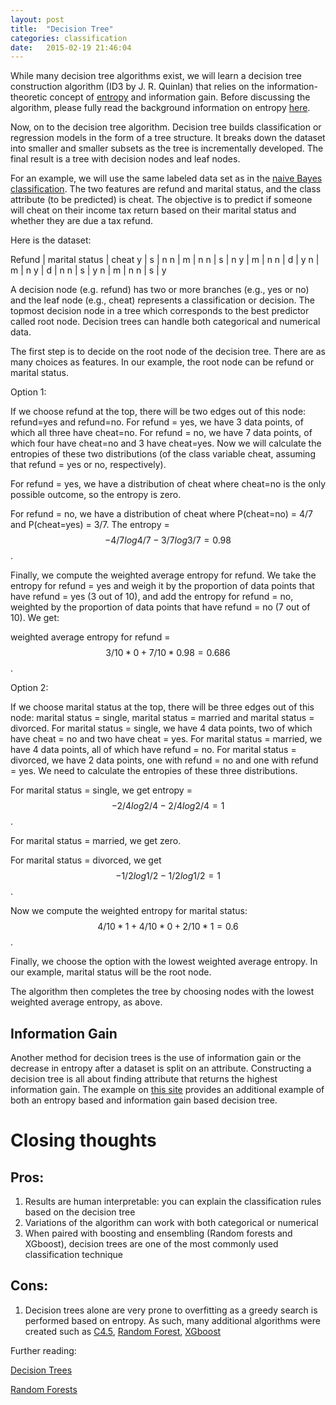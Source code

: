 ```yaml
---
layout: post
title:  "Decision Tree"
categories: classification 
date:   2015-02-19 21:46:04
---
```


While many decision tree algorithms exist, we will learn a decision tree construction algorithm (ID3 by J. R. Quinlan) that relies on the information-theoretic concept of [entropy](http://datascienceguide.github.io/information-entropy) and information gain.  Before discussing the algorithm, please fully read the background information on entropy [here](http://datascienceguide.github.io/information-entropy).

Now, on to the decision tree algorithm.  Decision tree builds classification or regression models in the form of a tree structure. It breaks down the dataset into smaller and smaller subsets as the tree is incrementally developed. The final result is a tree with decision nodes and leaf nodes.  


For an example, we will use the same labeled data set as in the [naive Bayes classification](http://datascienceguide.github.io/naive-bayes-classifier).  The two features are refund and marital status, and the class attribute (to be predicted) is cheat.  The objective is to predict if someone will cheat on their income tax return based on their marital status and whether they are due a tax refund.

Here is the dataset:

Refund | marital status | cheat
y | s | n
n | m | n
n | s | n
y | m | n
n | d | y
n | m | n
y | d | n
n | s | y
n | m | n
n | s | y


A decision node (e.g. refund) has two or more branches (e.g., yes or no) and the leaf node (e.g., cheat) represents a classification or decision. The topmost decision node in a tree which corresponds to the best predictor called root node. Decision trees can handle both categorical and numerical data.

The first step is to decide on the root node of the decision tree.  There are as many choices as features.  In our example, the root node can be refund or marital status.

Option 1:

If we choose refund at the top, there will be two edges out of this node: refund=yes and refund=no.  For refund = yes, we have 3 data points, of which all three have cheat=no.  For refund = no, we have 7 data points, of which four have cheat=no and 3 have cheat=yes.  Now we will calculate the entropies of these two distributions (of the class variable cheat, assuming that refund = yes or no, respectively).

For refund = yes, we have a distribution of cheat where cheat=no is the only possible outcome, so the entropy is zero.

For refund = no, we have a distribution of cheat where P(cheat=no) = 4/7 and P(cheat=yes) = 3/7.  The entropy = $$-4/7 log 4/7 - 3/7 log 3/7 = 0.98$$.

Finally, we compute the weighted average entropy for refund.  We take the entropy for refund = yes and weigh it by the proportion of data points that have refund = yes (3 out of 10), and add the entropy for refund = no, weighted by the proportion of data points that have refund = no (7 out of 10).  We get:

weighted average entropy for refund = $$3/10 * 0 + 7/10 * 0.98 = 0.686$$.

Option 2:

If we choose marital status at the top, there will be three edges out of this node: marital status = single, marital status = married and marital status = divorced.  For marital status = single, we have 4 data points, two of which have cheat = no and two have cheat = yes.  For marital status = married, we have 4 data points, all of which have refund = no.  For marital status = divorced, we have 2 data points, one with refund = no and one with refund = yes.  We need to calculate the entropies of these three distributions.

For marital status = single, we get entropy = $$-2/4 log 2/4 - 2/4 log 2/4 = 1$$.

For marital status = married, we get zero.

For marital status = divorced, we get $$-1/2 log 1/2 - 1/2 log 1/2 = 1$$.

Now we compute the weighted entropy for marital status: $$4/10 * 1 + 4/10 * 0 + 2/10 * 1 = 0.6$$.

Finally, we choose the option with the lowest weighted average entropy.  In our example, marital status will be the root node.

The algorithm then completes the tree by choosing nodes with the lowest weighted average entropy, as above.

## Information Gain

Another method for decision trees is the use of information gain or the decrease in entropy after a dataset is split on an attribute. Constructing a decision tree is all about finding attribute that returns the highest information gain.  The example on [this site](http://www.saedsayad.com/decision_tree.htm) provides an additional example of both an entropy based and information gain based decision tree.

# Closing thoughts

## Pros:
1. Results are human interpretable: you can explain the classification rules based on the decision tree
2. Variations of the algorithm can work with both categorical or numerical 
3. When paired with boosting and ensembling (Random forests and XGboost), decision trees are one of the most commonly used classification technique

## Cons:
1. Decision trees alone are very prone to overfitting as a greedy search is performed based on entropy.  As such, many additional algorithms were created such as [C4.5](https://en.wikipedia.org/wiki/C4.5_algorithm), [Random Forest](https://en.wikipedia.org/wiki/Random_forest), [XGboost](https://github.com/dmlc/xgboost)

Further reading:

[Decision Trees](http://www.saedsayad.com/decision_tree.htm)

[Random Forests](http://www.saedsayad.com/docs/rf.pdf)
